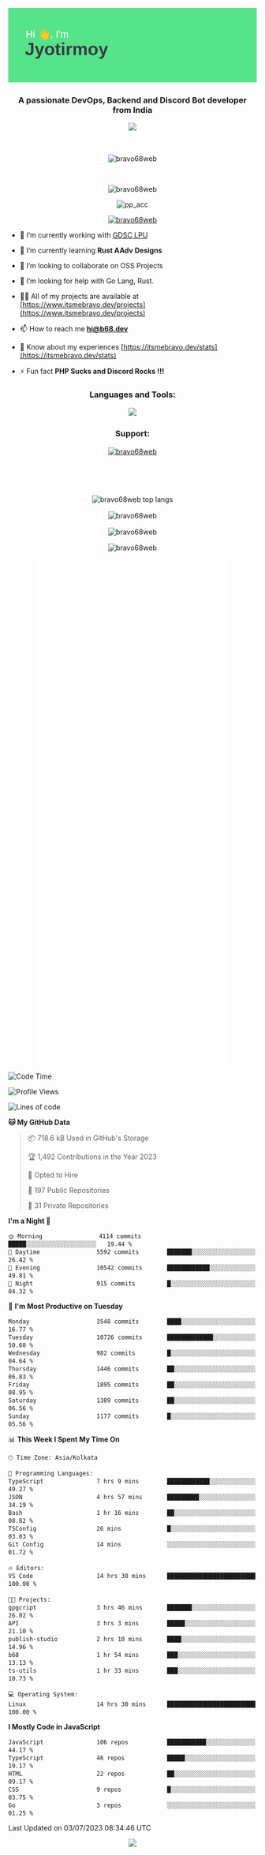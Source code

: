 <p align="center"><img src="header.png"></p>
<h3 align="center">A passionate DevOps, Backend and Discord Bot developer from India</h3>

<p align="center"><a href="https://discord.com/users/457039372009865226"><img src="https://lanyard-profile-readme.vercel.app/api/457039372009865226"></a></p>
                           
<br>
<p align="center"> <img src="https://komarev.com/ghpvc/?username=bravo68web&label=Profile%20views&color=0e75b6&style=flat" alt="bravo68web" /> </p>
<br>


<p align="center"><img src="https://github-profile-trophy.vercel.app/?username=bravo68web&theme=discord&column=3&row=2" alt="bravo68web" /> </p>
<p align="center"><img src="https://osu-embed.b68dev.xyz/pp_acc" alt="pp_acc" /> </p>

<p align="center"> <a href="https://twitter.com/bravo68web" target="blank"><img src="https://img.shields.io/twitter/follow/bravo68web?logo=twitter&style=for-the-badge" alt="bravo68web" /></a> </p>

- 🔭 I’m currently working with [GDSC LPU](https://gdsclpu.live/)

- 🌱 I’m currently learning **Rust AAdv Designs**

- 👯 I’m looking to collaborate on OSS Projects

- 🤝 I’m looking for help with Go Lang, Rust.

- 👨‍💻 All of my projects are available at [https://www.itsmebravo.dev/projects](https://www.itsmebravo.dev/projects)

<!-- - 💬 Ask me about **DF Techs** -->

- 📫 How to reach me **hi@b68.dev**

- 📄 Know about my experiences [https://itsmebravo.dev/stats](https://itsmebravo.dev/stats)

- ⚡ Fun fact **PHP Sucks and Discord Rocks !!!**

<h3 align="center">Languages and Tools:</h3>
<p align="center"> 
<img src="https://skillicons.dev/icons?i=aws,bash,c,cs,cpp,cloudflare,css,dart,devto,discord,bots,docker,electron,ember,emotion,express,fastapi,figma,firebase,flask,gcp,git,github,githubactions,go,gitlab,graphql,heroku,html,ai,ipfs,js,jest,linux,md,mastodon,mongodb,neovim,netlify,nextjs,nginx,nodejs,postgres,postman,powershell,py,react,redis,regex,replit,rocket,rust,sqlite,mysql,stackoverflow,styledcomponents,supabase,sentry,solidity,svg,tailwind,tauri,twitter,ts,unity,v,vercel,vim,vite,wasm,webpack,workers&perline=8&theme=dark" />
</p>

<h3 align="center">Support:</h3>
<p align="center"><a href="https://www.buymeacoffee.com/bravo68web"> <img align="center" src="https://cdn.buymeacoffee.com/buttons/v2/default-yellow.png" height="50" width="210" alt="bravo68web" /></a></p><br><br>
<br>

<p align="center"> <img align="center" src="https://github-readme-stats-sync.vercel.app/api/top-langs?username=bravo68web&count_private=true&show_icons=true&theme=radical&border_radius=10&&langs_count=10&layout=compact" alt="bravo68web top langs" /></p>

<p align="center"> <img align="center" src="https://github-readme-stats-sync.vercel.app/api?username=bravo68web&count_private=true&show_icons=true&theme=radical&border_radius=10" alt="bravo68web" /></p>

<p align="center"> <img align="center" src="https://github-readme-streak-stats.herokuapp.com?user=bravo68web&theme=dracula&hide_border=true" alt="bravo68web" /></p>

<p align="center"> <img align="center" src="https://github-readme-stats-sync.vercel.app/api/wakatime?username=bravo68web&count_private=true&show_icons=true&theme=aura_dark&border_radius=10&&langs_count=10&layout=compact&range=last_7_days" alt="bravo68web" /></p>

<p align="center"><img src="https://raw.githubusercontent.com/BRAVO68WEB/BRAVO68WEB/master/github-metrics.svg"></p>

<!--START_SECTION:waka-->
![Code Time](http://img.shields.io/badge/Code%20Time-5%2C011%20hrs%2050%20mins-blue)

![Profile Views](http://img.shields.io/badge/Profile%20Views-7-blue)

![Lines of code](https://img.shields.io/badge/From%20Hello%20World%20I%27ve%20Written-62.1%20million%20lines%20of%20code-blue)

**🐱 My GitHub Data** 

> 📦 718.6 kB Used in GitHub's Storage 
 > 
> 🏆 1,492 Contributions in the Year 2023
 > 
> 💼 Opted to Hire
 > 
> 📜 197 Public Repositories 
 > 
> 🔑 31 Private Repositories 
 > 
**I'm a Night 🦉** 

```text
🌞 Morning                4114 commits        █████░░░░░░░░░░░░░░░░░░░░   19.44 % 
🌆 Daytime                5592 commits        ███████░░░░░░░░░░░░░░░░░░   26.42 % 
🌃 Evening                10542 commits       ████████████░░░░░░░░░░░░░   49.81 % 
🌙 Night                  915 commits         █░░░░░░░░░░░░░░░░░░░░░░░░   04.32 % 
```
📅 **I'm Most Productive on Tuesday** 

```text
Monday                   3548 commits        ████░░░░░░░░░░░░░░░░░░░░░   16.77 % 
Tuesday                  10726 commits       █████████████░░░░░░░░░░░░   50.68 % 
Wednesday                982 commits         █░░░░░░░░░░░░░░░░░░░░░░░░   04.64 % 
Thursday                 1446 commits        ██░░░░░░░░░░░░░░░░░░░░░░░   06.83 % 
Friday                   1895 commits        ██░░░░░░░░░░░░░░░░░░░░░░░   08.95 % 
Saturday                 1389 commits        ██░░░░░░░░░░░░░░░░░░░░░░░   06.56 % 
Sunday                   1177 commits        █░░░░░░░░░░░░░░░░░░░░░░░░   05.56 % 
```


📊 **This Week I Spent My Time On** 

```text
🕑︎ Time Zone: Asia/Kolkata

💬 Programming Languages: 
TypeScript               7 hrs 9 mins        ████████████░░░░░░░░░░░░░   49.27 % 
JSON                     4 hrs 57 mins       █████████░░░░░░░░░░░░░░░░   34.19 % 
Bash                     1 hr 16 mins        ██░░░░░░░░░░░░░░░░░░░░░░░   08.82 % 
TSConfig                 26 mins             █░░░░░░░░░░░░░░░░░░░░░░░░   03.03 % 
Git Config               14 mins             ░░░░░░░░░░░░░░░░░░░░░░░░░   01.72 % 

🔥 Editors: 
VS Code                  14 hrs 30 mins      █████████████████████████   100.00 % 

🐱‍💻 Projects: 
gpgcript                 3 hrs 46 mins       ███████░░░░░░░░░░░░░░░░░░   26.02 % 
API                      3 hrs 3 mins        █████░░░░░░░░░░░░░░░░░░░░   21.10 % 
publish-studio           2 hrs 10 mins       ████░░░░░░░░░░░░░░░░░░░░░   14.96 % 
b68                      1 hr 54 mins        ███░░░░░░░░░░░░░░░░░░░░░░   13.13 % 
ts-utils                 1 hr 33 mins        ███░░░░░░░░░░░░░░░░░░░░░░   10.73 % 

💻 Operating System: 
Linux                    14 hrs 30 mins      █████████████████████████   100.00 % 
```

**I Mostly Code in JavaScript** 

```text
JavaScript               106 repos           ███████████░░░░░░░░░░░░░░   44.17 % 
TypeScript               46 repos            █████░░░░░░░░░░░░░░░░░░░░   19.17 % 
HTML                     22 repos            ██░░░░░░░░░░░░░░░░░░░░░░░   09.17 % 
CSS                      9 repos             █░░░░░░░░░░░░░░░░░░░░░░░░   03.75 % 
Go                       3 repos             ░░░░░░░░░░░░░░░░░░░░░░░░░   01.25 % 
```




 Last Updated on 03/07/2023 08:34:46 UTC
<!--END_SECTION:waka-->

<p align="center"><img src="https://bravo68web.me/images/header_.png"></p>

